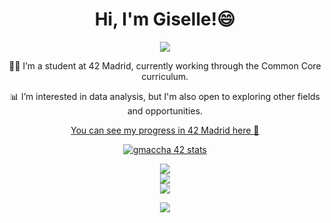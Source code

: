 <div align="center">
   	<h1 align="center">Hi, I'm Giselle!😄</h1>
</div>
<div id="badges" align="center">
	
[![](https://img.shields.io/badge/LinkedIn-0077B5?style=for-the-badge&logo=linkedin&logoColor=white)](https://www.linkedin.com/in/giselle-maccha) 
<br>
<div align="center">

👨‍💻 I’m a student at 42 Madrid, currently working through the Common Core curriculum.

📊 I’m interested in data analysis, but I'm also open to exploring other fields and opportunities.

[You can see my progress in 42 Madrid here 🚀](https://github.com/Giselle276/Cursus42)
<br>
<div align=center>
	<a href="https://github.com/oakoudad/badge42"><img src="https://badge.mediaplus.ma/starryblue/gmaccha-" alt="gmaccha 42 stats" /></a>
</div>

![](https://github-readme-stats.vercel.app/api?username=giselle276&theme=omni&hide_border=false&include_all_commits=false&count_private=false)<br/>
![](https://github-readme-streak-stats.herokuapp.com/?user=giselle276&theme=omni&hide_border=false)<br/>
![](https://github-readme-stats.vercel.app/api/top-langs/?username=giselle276&theme=omni&hide_border=false&include_all_commits=false&count_private=false&layout=compact)

<p align="center">
  <a href="https://skillicons.dev">
    <img src="https://skillicons.dev/icons?i=html,css,mysql,git,github,bash,linux,vscode,vim,php" />
  </a>
</p>
